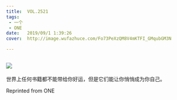 ```yaml
---
title:	VOL.2521
tags:
 - 一个
 - ONE
date:	2019/09/1 1:39:26
cover:	http://image.wufazhuce.com/Fo73PeXzQM8V4mKTFI_GMqubGM3N

---
```

![](http://image.wufazhuce.com/Fo73PeXzQM8V4mKTFI_GMqubGM3N)
---

世界上任何书籍都不能带给你好运，但是它们能让你悄悄成为你自己。
 
Reprinted from ONE
